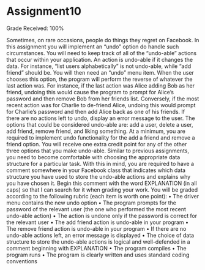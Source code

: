 # Assignment10

Grade Received: 100%

Sometimes, on rare occasions, people do things they regret on Facebook. In this assignment you will implement an “undo” option do handle such circumstances. You will need to keep track of all of the “undo-able” actions that occur within your application. An action is undo-able if it changes the data. For instance, “list users alphabetically” is not undo-able, while “add friend” should be. You will then need an “undo” menu item. When the user chooses this option, the program will perform the reverse of whatever the last action was. For instance, if the last action was Alice adding Bob as her friend, undoing this would cause the program to prompt for Alice’s password and then remove Bob from her friends list. Conversely, if the most recent action was for Charlie to de-friend Alice, undoing this would prompt for Charlie’s password and then add Alice back as one of his friends. If there are no actions left to undo, display an error message to the user. 
The options that could be considered undo-able are: add a user, delete a user, add friend, remove friend, and liking something. At a minimum, you are required to implement undo functionality for the add a friend and remove a friend option. You will receive one extra credit point for any of the other three options that you make undo-able. 
Similar to previous assignments, you need to become comfortable with choosing the appropriate data structure for a particular task. With this in mind, you are required to have a comment somewhere in your Facebook class that indicates which data structure you have used to store the undo-able actions and explains why you have chosen it. Begin this comment with the word EXPLANATION (in all caps) so that I can search for it when grading your work. 
You will be graded according to the following rubric (each item is worth one point): 
• The driver menu contains the new undo option 
• The program prompts for the password of the relevant user (the one who performed the most recent undo-able action) 
• The action is undone only if the password is correct for the relevant user 
• The add friend action is undo-able in your program 
• The remove friend action is undo-able in your program 
• If there are no undo-able actions left, an error message is displayed 
• The choice of data structure to store the undo-able actions is logical and well-defended in a comment beginning with EXPLANATION 
• The program compiles 
• The program runs 
• The program is clearly written and uses standard coding conventions 
